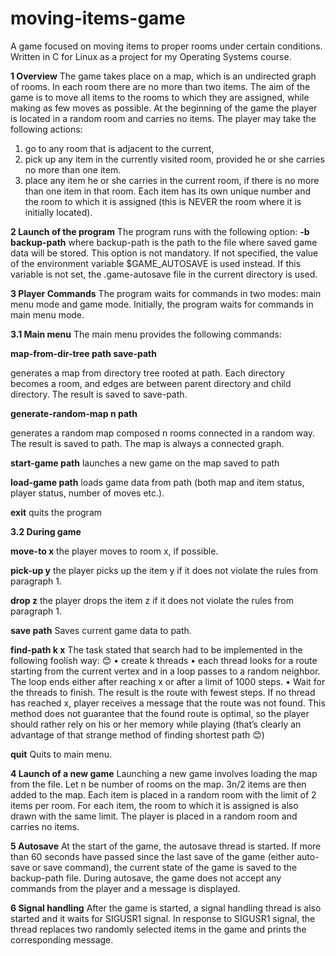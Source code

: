 # moving-items-game
A game focused on moving items to proper rooms under certain conditions. Written in C for Linux as a project for my Operating Systems course.

**1 Overview**
The game takes place on a map, which is an undirected graph of rooms. In each room there are no more than two items. The aim of the game is to move all items to the rooms to which they are assigned, while making as few moves as possible. At the beginning of the game the player is located in a random room and carries no items. The player may take the following actions:
1.	go to any room that is adjacent to the current,
2.	pick up any item in the currently visited room, provided he or she carries no more than one item.
3.	place any item he or she carries in the current room, if there is no more than one item in that room.
Each item has its own unique number and the room to which it is assigned (this is NEVER the room where it is initially located). 

**2 Launch of the program**
The program runs with the following option: 
**-b backup-path**
where backup-path is the path to the file where saved game data will be stored. This option is not mandatory. If not specified, the value of the environment variable $GAME_AUTOSAVE is used instead. If this variable is not set, the  .game-autosave file in the current directory is used.

**3 Player Commands**
The program waits for commands in two modes: main menu mode and game mode. Initially, the program waits for commands in main menu mode. 

**3.1 Main menu**
The main menu provides the following commands: 

**map-from-dir-tree path save-path**

generates a map from directory tree rooted at path. Each directory becomes a room, and edges are between parent directory and child directory. The result is saved to save-path.

**generate-random-map n path**

generates a random map composed n rooms connected in a random way. The result is saved to path. The map is always a connected graph.

**start-game path**
launches a new game on the map saved to path

**load-game path**
loads game data from path  (both map and item status, player status, number of moves etc.).

**exit**
quits the program

**3.2 During game**

**move-to x**
the player moves to room x, if possible.

**pick-up y**
the player picks up the item y if it does not violate the rules from paragraph 1.

**drop z**
the player drops the item z if it does not violate the rules from paragraph 1.

**save path**
Saves current game data to path.

**find-path k x**
The task stated that search had to be implemented in the following foolish way: 😊 
•	create k threads
•	each thread looks for a route starting from the current vertex and in a loop passes to a random neighbor. The loop ends either after reaching x or after a limit of 1000 steps.
•	Wait for the threads to finish.
The result is the route with fewest steps. If no thread has reached x, player receives a message that the route was not found.
This method does not guarantee that the found route is optimal, so the player should rather rely on his or her memory while playing (that’s clearly an advantage of that strange method of finding shortest path 😊) 

**quit**
Quits to main menu.

**4 Launch of a new game**
Launching a new game involves loading the map from the file. Let n be number of rooms on the map. 3n/2 items are then added to the map. Each item is placed in a random room with the limit of 2 items per room. For each item, the room to which it is assigned is also drawn with the same limit. The player is placed in a random room and carries no items. 

**5 Autosave**
At the start of the game, the autosave thread is started. If more than 60 seconds have passed since the last save of the game (either auto-save or save command), the current state of the game is saved to the backup-path file. During autosave, the game does not accept any commands from the player and a message is displayed. 

**6 Signal handling**
After the game is started, a signal handling thread is also started and it waits for SIGUSR1 signal. In response to SIGUSR1 signal, the thread replaces two randomly selected items in the game and prints the corresponding message.
